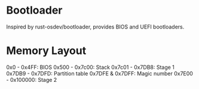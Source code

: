 # Bootloader

Inspired by rust-osdev/bootloader, provides BIOS and UEFI bootloaders.

# Memory Layout

0x0 - 0x4FF: BIOS
0x500 - 0x7c00: Stack
0x7c01 - 0x7DB8: Stage 1
0x7DB9 - 0x7DFD: Partition table
0x7DFE & 0x7DFF: Magic number
0x7E00 - 0x100000: Stage 2
